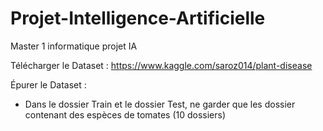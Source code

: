 # Projet-Intelligence-Artificielle
Master 1 informatique projet IA

Télécharger le Dataset : https://www.kaggle.com/saroz014/plant-disease

Épurer le Dataset :
  - Dans le dossier Train et le dossier Test, ne garder que les dossier contenant des espèces de tomates (10 dossiers)

